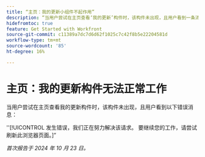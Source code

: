 ```yaml
---
title: “主页：我的更新小组件不起作用”
description: “当用户尝试在主页查看‘我的更新’构件时，该构件未出现，且用户看到一条消息。”
hidefromtoc: true
feature: Get Started with Workfront
source-git-commit: c11389a7dc7d6d62f1025c7c42f8b5e22204581d
workflow-type: tm+mt
source-wordcount: '85'
ht-degree: 16%

---
```



# 主页：我的更新构件无法正常工作

当用户尝试在主页查看我的更新构件时，该构件未出现，且用户看到以下错误消息：

&#39;&#39;[!UICONTROL 发生错误，我们正在努力解决该请求。 要继续您的工作，请尝试刷新此浏览器页面。]”

_首次报告于 2024 年 10 月 23 日。_
